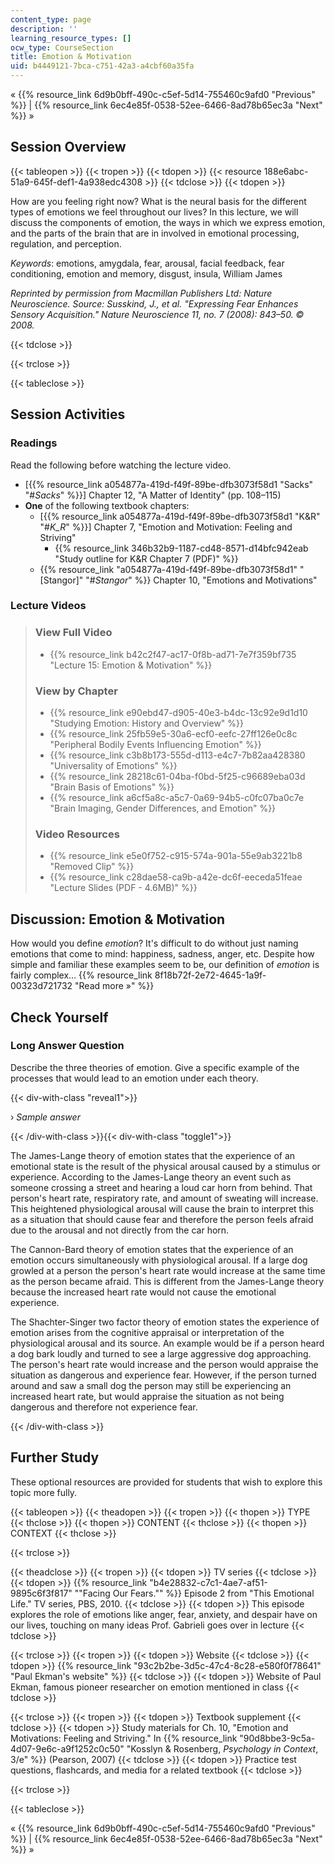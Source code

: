 ```yaml
---
content_type: page
description: ''
learning_resource_types: []
ocw_type: CourseSection
title: Emotion & Motivation
uid: b4449121-7bca-c751-42a3-a4cbf60a35fa
---
```


« {{% resource_link 6d9b0bff-490c-c5ef-5d14-755460c9afd0 "Previous" %}} | {{% resource_link 6ec4e85f-0538-52ee-6466-8ad78b65ec3a "Next" %}} »

Session Overview
----------------

{{< tableopen >}}
{{< tropen >}}
{{< tdopen >}}
{{< resource 188e6abc-51a9-645f-def1-4a938edc4308 >}}
{{< tdclose >}}
{{< tdopen >}}


How are you feeling right now? What is the neural basis for the different types of emotions we feel throughout our lives? In this lecture, we will discuss the components of emotion, the ways in which we express emotion, and the parts of the brain that are in involved in emotional processing, regulation, and perception.

_Keywords_: emotions, amygdala, fear, arousal, facial feedback, fear conditioning, emotion and memory, disgust, insula, William James

_Reprinted by permission from Macmillan Publishers Ltd: Nature Neuroscience. Source: Susskind, J., et al. "Expressing Fear Enhances Sensory Acquisition." Nature Neuroscience 11, no. 7 (2008): 843–50. © 2008._


{{< tdclose >}}

{{< trclose >}}

{{< tableclose >}}

Session Activities
------------------

### Readings

Read the following before watching the lecture video.

*   \[{{% resource_link a054877a-419d-f49f-89be-dfb3073f58d1 "Sacks" "#_Sacks_" %}}\] Chapter 12, "A Matter of Identity" (pp. 108–115)
*   **One** of the following textbook chapters:
    *   \[{{% resource_link a054877a-419d-f49f-89be-dfb3073f58d1 "K&R" "#_K_R_" %}}\] Chapter 7, "Emotion and Motivation: Feeling and Striving"
        *   {{% resource_link 346b32b9-1187-cd48-8571-d14bfc942eab "Study outline for K&R Chapter 7 (PDF)" %}}
    *   {{% resource_link "a054877a-419d-f49f-89be-dfb3073f58d1" "\[Stangor\]" "#_Stangor_" %}} Chapter 10, "Emotions and Motivations"

### Lecture Videos

> ### View Full Video
> 
> *   {{% resource_link b42c2f47-ac17-0f8b-ad71-7e7f359bf735 "Lecture 15: Emotion & Motivation" %}}
> 
> ### View by Chapter
> 
> *   {{% resource_link e90ebd47-d905-40e3-b4dc-13c92e9d1d10 "Studying Emotion: History and Overview" %}}
> *   {{% resource_link 25fb59e5-30a6-ecf0-eefc-27ff126e0c8c "Peripheral Bodily Events Influencing Emotion" %}}
> *   {{% resource_link c3b8b173-555d-d113-e4c7-7b82aa428380 "Universality of Emotions" %}}
> *   {{% resource_link 28218c61-04ba-f0bd-5f25-c96689eba03d "Brain Basis of Emotions" %}}
> *   {{% resource_link a6cf5a8c-a5c7-0a69-94b5-c0fc07ba0c7e "Brain Imaging, Gender Differences, and Emotion" %}}
> 
> ### Video Resources
> 
> *   {{% resource_link e5e0f752-c915-574a-901a-55e9ab3221b8 "Removed Clip" %}}
> *   {{% resource_link c28dae58-ca9b-a42e-dc6f-eeceda51feae "Lecture Slides (PDF - 4.6MB)" %}}

Discussion: Emotion & Motivation
--------------------------------

How would you define _emotion_? It's difficult to do without just naming emotions that come to mind: happiness, sadness, anger, etc. Despite how simple and familiar these examples seem to be, our definition of _emotion_ is fairly complex… {{% resource_link 8f18b72f-2e72-4645-1a9f-00323d721732 "Read more »" %}}

Check Yourself
--------------

### Long Answer Question

Describe the three theories of emotion. Give a specific example of the processes that would lead to an emotion under each theory.

{{< div-with-class "reveal1">}}

› _Sample answer_

{{< /div-with-class >}}{{< div-with-class "toggle1">}}

The James-Lange theory of emotion states that the experience of an emotional state is the result of the physical arousal caused by a stimulus or experience. According to the James-Lange theory an event such as someone crossing a street and hearing a loud car horn from behind. That person's heart rate, respiratory rate, and amount of sweating will increase. This heightened physiological arousal will cause the brain to interpret this as a situation that should cause fear and therefore the person feels afraid due to the arousal and not directly from the car horn.

The Cannon-Bard theory of emotion states that the experience of an emotion occurs simultaneously with physiological arousal. If a large dog growled at a person the person's heart rate would increase at the same time as the person became afraid. This is different from the James-Lange theory because the increased heart rate would not cause the emotional experience.

The Shachter-Singer two factor theory of emotion states the experience of emotion arises from the cognitive appraisal or interpretation of the physiological arousal and its source. An example would be if a person heard a dog bark loudly and turned to see a large aggressive dog approaching. The person's heart rate would increase and the person would appraise the situation as dangerous and experience fear. However, if the person turned around and saw a small dog the person may still be experiencing an increased heart rate, but would appraise the situation as not being dangerous and therefore not experience fear.

{{< /div-with-class >}}

Further Study
-------------

These optional resources are provided for students that wish to explore this topic more fully.

{{< tableopen >}}
{{< theadopen >}}
{{< tropen >}}
{{< thopen >}}
TYPE
{{< thclose >}}
{{< thopen >}}
CONTENT
{{< thclose >}}
{{< thopen >}}
CONTEXT
{{< thclose >}}

{{< trclose >}}

{{< theadclose >}}
{{< tropen >}}
{{< tdopen >}}
TV series
{{< tdclose >}}
{{< tdopen >}}
{{% resource_link "b4e28832-c7c1-4ae7-af51-9895c6f3f817" "\"Facing Our Fears.\"" %}} Episode 2 from "This Emotional Life." TV series, PBS, 2010.
{{< tdclose >}}
{{< tdopen >}}
This episode explores the role of emotions like anger, fear, anxiety, and despair have on our lives, touching on many ideas Prof. Gabrieli goes over in lecture
{{< tdclose >}}

{{< trclose >}}
{{< tropen >}}
{{< tdopen >}}
Website
{{< tdclose >}}
{{< tdopen >}}
{{% resource_link "93c2b2be-3d5c-47c4-8c28-e580f0f78641" "Paul Ekman's website" %}}
{{< tdclose >}}
{{< tdopen >}}
Website of Paul Ekman, famous pioneer researcher on emotion mentioned in class
{{< tdclose >}}

{{< trclose >}}
{{< tropen >}}
{{< tdopen >}}
Textbook supplement
{{< tdclose >}}
{{< tdopen >}}
Study materials for Ch. 10, "Emotion and Motivations: Feeling and Striving." In {{% resource_link "90d8bbe3-9c5a-4d07-9e6c-a9f1252c0c50" "Kosslyn & Rosenberg, _Psychology in Context_, 3/e" %}} (Pearson, 2007)
{{< tdclose >}}
{{< tdopen >}}
Practice test questions, flashcards, and media for a related textbook
{{< tdclose >}}

{{< trclose >}}

{{< tableclose >}}

« {{% resource_link 6d9b0bff-490c-c5ef-5d14-755460c9afd0 "Previous" %}} | {{% resource_link 6ec4e85f-0538-52ee-6466-8ad78b65ec3a "Next" %}} »